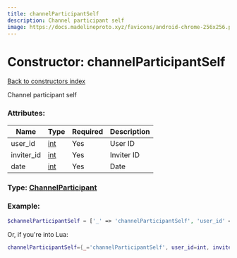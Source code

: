 ```yaml
---
title: channelParticipantSelf
description: Channel participant self
image: https://docs.madelineproto.xyz/favicons/android-chrome-256x256.png
---
```

# Constructor: channelParticipantSelf  
[Back to constructors index](index.md)



Channel participant self

### Attributes:

| Name     |    Type       | Required | Description |
|----------|---------------|----------|-------------|
|user\_id|[int](../types/int.md) | Yes|User ID|
|inviter\_id|[int](../types/int.md) | Yes|Inviter ID|
|date|[int](../types/int.md) | Yes|Date|



### Type: [ChannelParticipant](../types/ChannelParticipant.md)


### Example:

```php
$channelParticipantSelf = ['_' => 'channelParticipantSelf', 'user_id' => int, 'inviter_id' => int, 'date' => int];
```  


Or, if you're into Lua:

```lua
channelParticipantSelf={_='channelParticipantSelf', user_id=int, inviter_id=int, date=int}

```


